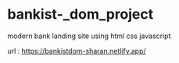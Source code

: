 # bankist-_dom_project

modern bank landing site  using html css javascript

url :  https://bankistdom-sharan.netlify.app/
